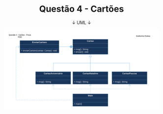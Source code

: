 <h1 align="center">
  Questão 4 - Cartões
</h1>

<p align="center">
  ↓ UML ↓
</p>

<p align="center">
  <img src="Questão 4 - Cartões - Prova POO.png" />
</p>